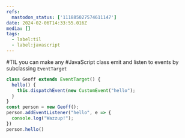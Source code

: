 ```yaml
---
refs:
  mastodon_status: ['111885027574611147']
date: 2024-02-06T14:33:55.016Z
media: []
tags:
  - label:til
  - label:javascript
---
```


#TIL you can make any #JavaScript class emit and listen to events by subclassing `EventTarget`

```js
class Geoff extends EventTarget() {
  hello() {
    this.dispatchEvent(new CustomEvent("hello");
  }
}
const person = new Geoff();
person.addEventListener("hello", e => {
  console.log("Wazzup!");
})
person.hello()
```
